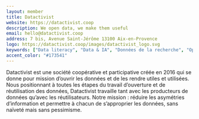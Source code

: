 ```yaml
---
layout: member
title: Datactivist
website: https://datactivist.coop
description: We open data, we make them useful
email: hello@datactivist.coop
address: 7 bis, Avenue Saint-Jérôme 13100 Aix-en-Provence
logo: https://datactivist.coop/images/datactivist_logo.svg
keywords: ["Data literacy", "Data & IA", "Données de la recherche", "Open data", "Open government", "Open science"]
accent_color: "#173541"
---
```

Datactivist est une société coopérative et participative créée en 2016 qui se donne pour mission d’ouvrir les données et de les rendre utiles et utilisées. Nous positionnant à toutes les étapes du travail d’ouverture et de réutilisation des données, Datactivist travaille tant avec les producteurs de données qu’avec les réutilisateurs. Notre mission : réduire les asymétries d’information et permettre à chacun de s’approprier les données, sans naïveté mais sans pessimisme.
